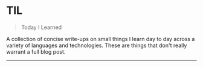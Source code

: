 # TIL
>Today I Learned

A collection of concise write-ups on small things I learn day to day across a variety of languages and technologies. These are things that don't really warrant a full blog post.
________________________

